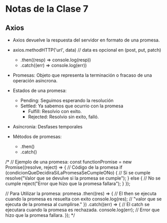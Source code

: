 # Notas de la Clase 7

## Axios

- Axios devuelve la respuesta del servidor en formato de una promesa.
- axios.methodHTTP('url', data) // data es opcional en (post, put, patch)

  - .then((resp) => console.log(resp))
  - .catch((err) => console.log(err))

- Promesas: Objeto que representa la terminación o fracaso de una operación asíncrona.
- Estados de una promesa:

  - Pending: Seguimos esperando la resolución
  - Settled: Ya sabemos que ocurrio con la promesa
    - Fulfill: Resolvio con exito.
    - Rejected: Resolvio sin exito, falló.

- Asíncronia: Desfases temporales

- Métodos de promesas:
  - .then()
  - .catch()

/\*
// Ejemplo de una promesa:
const functionPromise = new Promise((resolve, reject) => {
// Código de la promesa
if (condicionQueDecidiraSiLaPromesaSeCumpleONo) {
// Si se cumple
resolve("Valor que se devulve si la promesa se cumple");
} else {
// No se cumple
reject("Error que hizo que la promesa fallara");
}
});

// Para Utilizar la promesa:
promesa
.then((res) => {
// El then se ejecuta cuando la promesa es resuelta con exito
console.log(res); // "valor que se ejecuta de la promesa al cumplirse."
})
.catch((err) => {
// El catch se ejecutara cuando la promesa es rechazada.
console.log(err); // Error que hizo que la promesa fallara.
});
\*/

